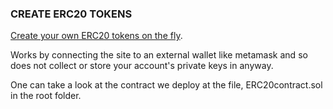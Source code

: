 ### CREATE ERC20 TOKENS

[Create your own ERC20 tokens on the fly](https://nobodyme.github.io/createERC20tokens/). <br/>

Works by connecting the site to an external wallet like metamask and so does not collect or store your account's private keys in anyway.

One can take a look at the contract we deploy at the file, ERC20contract.sol in the root folder.